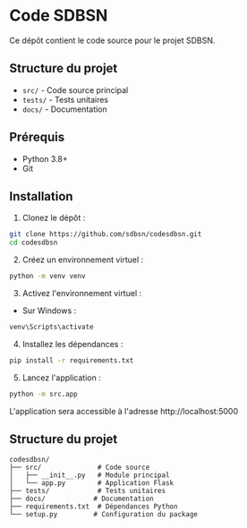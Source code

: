 # Code SDBSN

Ce dépôt contient le code source pour le projet SDBSN.

## Structure du projet

- `src/` - Code source principal
- `tests/` - Tests unitaires
- `docs/` - Documentation

## Prérequis

- Python 3.8+
- Git

## Installation

1. Clonez le dépôt :
```bash
git clone https://github.com/sdbsn/codesdbsn.git
cd codesdbsn
```

2. Créez un environnement virtuel :
```bash
python -m venv venv
```

3. Activez l'environnement virtuel :
- Sur Windows :
```bash
venv\Scripts\activate
```

4. Installez les dépendances :
```bash
pip install -r requirements.txt
```

5. Lancez l'application :
```bash
python -m src.app
```

L'application sera accessible à l'adresse http://localhost:5000

## Structure du projet

```
codesdbsn/
├── src/              # Code source
│   ├── __init__.py   # Module principal
│   └── app.py        # Application Flask
├── tests/            # Tests unitaires
├── docs/            # Documentation
├── requirements.txt  # Dépendances Python
└── setup.py         # Configuration du package
